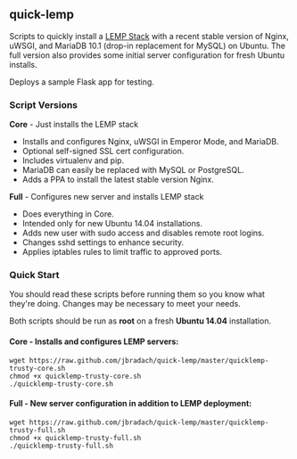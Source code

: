 ## quick-lemp
Scripts to quickly install a [LEMP Stack](https://lemp.io) with a recent stable version of Nginx, uWSGI, and MariaDB 10.1 (drop-in replacement for MySQL) on Ubuntu. The full version also provides some initial server configuration for fresh Ubuntu installs.

Deploys a sample Flask app for testing.


### Script Versions
__Core__ - Just installs the LEMP stack
  * Installs and configures Nginx, uWSGI in Emperor Mode, and MariaDB.
  * Optional self-signed SSL cert configuration.
  * Includes virtualenv and pip.
  * MariaDB can easily be replaced with MySQL or PostgreSQL.
  * Adds a PPA to install the latest stable version Nginx.

__Full__ - Configures new server and installs LEMP stack
  * Does everything in Core.
  * Intended only for new Ubuntu 14.04 installations.
  * Adds new user with sudo access and disables remote root logins.
  * Changes sshd settings to enhance security.
  * Applies iptables rules to limit traffic to approved ports.

### Quick Start
You should read these scripts before running them so you know what they're
doing. Changes may be necessary to meet your needs.

Both scripts should be run as __root__ on a fresh __Ubuntu 14.04__ installation.

#### Core - Installs and configures LEMP servers:

```
wget https://raw.github.com/jbradach/quick-lemp/master/quicklemp-trusty-core.sh
chmod +x quicklemp-trusty-core.sh
./quicklemp-trusty-core.sh
```

#### Full - New server configuration in addition to LEMP deployment:
```
wget https://raw.github.com/jbradach/quick-lemp/master/quicklemp-trusty-full.sh
chmod +x quicklemp-trusty-full.sh
./quicklemp-trusty-full.sh
```
